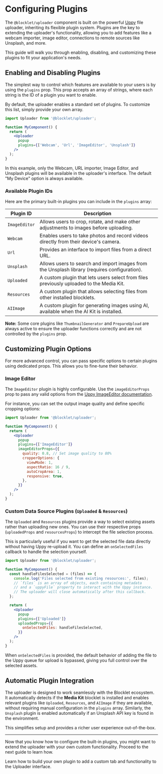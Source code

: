# Configuring Plugins

The `@blocklet/uploader` component is built on the powerful [Uppy](https://uppy.io/) file uploader, inheriting its flexible plugin system. Plugins are the key to extending the uploader's functionality, allowing you to add features like a webcam importer, image editor, connections to remote sources like Unsplash, and more.

This guide will walk you through enabling, disabling, and customizing these plugins to fit your application's needs.

## Enabling and Disabling Plugins

The simplest way to control which features are available to your users is by using the `plugins` prop. This prop accepts an array of strings, where each string is the ID of a plugin you want to enable.

By default, the uploader enables a standard set of plugins. To customize this list, simply provide your own array.

```jsx
import Uploader from '@blocklet/uploader';

function MyComponent() {
  return (
    <Uploader
      popup
      plugins={['Webcam', 'Url', 'ImageEditor', 'Unsplash']}
    />
  );
}
```

In this example, only the Webcam, URL importer, Image Editor, and Unsplash plugins will be available in the uploader's interface. The default "My Device" option is always available.

### Available Plugin IDs

Here are the primary built-in plugins you can include in the `plugins` array:

| Plugin ID | Description |
|---|---|
| `ImageEditor` | Allows users to crop, rotate, and make other adjustments to images before uploading. |
| `Webcam` | Enables users to take photos and record videos directly from their device's camera. |
| `Url` | Provides an interface to import files from a direct URL. |
| `Unsplash` | Allows users to search and import images from the Unsplash library (requires configuration). |
| `Uploaded` | A custom plugin that lets users select from files previously uploaded to the Media Kit. |
| `Resources` | A custom plugin that allows selecting files from other installed blocklets. |
| `AIImage` | A custom plugin for generating images using AI, available when the AI Kit is installed. |

**Note:** Some core plugins like `ThumbnailGenerator` and `PrepareUpload` are always active to ensure the uploader functions correctly and are not controlled by the `plugins` prop.

## Customizing Plugin Options

For more advanced control, you can pass specific options to certain plugins using dedicated props. This allows you to fine-tune their behavior.

### Image Editor

The `ImageEditor` plugin is highly configurable. Use the `imageEditorProps` prop to pass any valid options from the [Uppy ImageEditor documentation](https://uppy.io/docs/image-editor/#options).

For instance, you can set the output image quality and define specific cropping options:

```jsx
import Uploader from '@blocklet/uploader';

function MyComponent() {
  return (
    <Uploader
      popup
      plugins={['ImageEditor']}
      imageEditorProps={{
        quality: 0.8, // Set image quality to 80%
        cropperOptions: {
          viewMode: 1,
          aspectRatio: 16 / 9,
          autoCropArea: 1,
          responsive: true,
        },
      }}
    />
  );
}
```

### Custom Data Source Plugins (`Uploaded` & `Resources`)

The `Uploaded` and `Resources` plugins provide a way to select existing assets rather than uploading new ones. You can use their respective props (`uploadedProps` and `resourcesProps`) to intercept the file selection process.

This is particularly useful if you want to get the selected file data directly without having Uppy re-upload it. You can define an `onSelectedFiles` callback to handle the selection yourself.

```jsx
import Uploader from '@blocklet/uploader';

function MyComponent() {
  const handleFilesSelected = (files) => {
    console.log('Files selected from existing resources:', files);
    // `files` is an array of objects, each containing metadata
    // and a `uppyFile` property to interact with the Uppy instance.
    // The uploader will close automatically after this callback.
  };

  return (
    <Uploader
      popup
      plugins={['Uploaded']}
      uploadedProps={{
        onSelectedFiles: handleFilesSelected,
      }}
    />
  );
}
```

When `onSelectedFiles` is provided, the default behavior of adding the file to the Uppy queue for upload is bypassed, giving you full control over the selected assets.

## Automatic Plugin Integration

The uploader is designed to work seamlessly with the Blocklet ecosystem. It automatically detects if the **Media Kit** blocklet is installed and enables relevant plugins like `Uploaded`, `Resources`, and `AIImage` if they are available, without requiring manual configuration in the `plugins` array. Similarly, the `Unsplash` plugin is enabled automatically if an Unsplash API key is found in the environment.

This simplifies setup and provides a richer user experience out-of-the-box.

---

Now that you know how to configure the built-in plugins, you might want to extend the uploader with your own custom functionality. Proceed to the next guide to learn how.

<x-card data-title="Creating a Custom Plugin" data-icon="lucide:puzzle-piece" data-href="/guides/custom-plugin" data-cta="Read More">
  Learn how to build your own plugin to add a custom tab and functionality to the Uploader interface.
</x-card>
